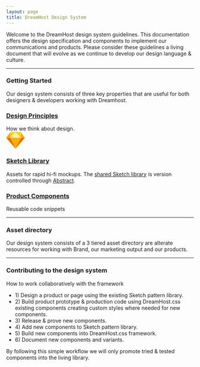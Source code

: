 ```yaml
---
layout: page
title: DreamHost Design System
---
```


<p class="t-4">Welcome to the DreamHost design system guidelines. This documentation offers the design specification and components to implement our communications and products. Please consider these guidelines a living document that will evolve as we continue to develop our design language &amp; culture.</p>

<hr />

<h3>Getting Started</h3>

<p>Our design system consists of three key properties that are useful for both designers &amp; developers working with Dreamhost.</p>

<div class="u-clearfix">
	<div class="g-1_3 bg-c-g100 p-4">
		<h3 class="m-bottom-2"><a href="{{site.baseurl}}/principles">Design Principles</a></h3>
		How we think about design.
	</div>
	<div class="g-1_3 bg-c-g100 p-4">
		<a href="{{site.baseurl}}/sketch"><svg class="t-center m-bottom-4" width="50px" xmlns="http://www.w3.org/2000/svg" viewBox="0 0 231 209"><style>.st0{fill:#ffae00}</style><path class="st0" d="M115.5 209L0 74.8 50 7l65.5-7L181 7l50 67.8L115.5 209z"/><path d="M115.5 209L0 74.8h231L115.5 209z" fill="#ec6c00"/><path class="st0" d="M115.5 209L46.8 74.8h137.5L115.5 209z"/><path d="M115.5 0L46.8 74.8h137.5L115.5 0z" fill="#ffefb4"/><path class="st0" d="M50 7L24.3 41.1 0 74.8h47.2L50 7zm131 0l25.7 34.1L231 74.8h-47.2L1817z"/><path d="M50 7l-3.3 67.8L115.5 0 50 7zm131 0l3.3 67.8L115.5 0 181 7z" fill="#fed305"/></svg></a>
		<h3 class="m-bottom-2"><a href="{{site.baseurl}}/sketch">Sketch Library</a></h3>
		Assets for rapid hi-fi mockups. The <a href="https://blog.goabstract.com/sketch-libraries-abstract-linked-libraries-4c73c10750d0" target="_blank">shared Sketch library</a> is version controlled through <a href="https://www.goabstract.com/" target="_blank">Abstract</a>.
	</div>
	<div class="g-1_3 bg-c-g100 p-4 m-bottom-2">
		<h3 class="m-bottom-2"><a href="{{site.baseurl}}/product">Product Components</a></h3>
		Reusable code snippets
	</div>
</div>

<hr />

<h3>Asset directory</h3>

<p>Our design system consists of a 3 tiered asset directory are alterate resources for working with Brand, our marketing output and our products.</p>

<hr />

<h3>Contributing to the design system</h3>

<p>How to work collaboratively with the framework</p>

<ul class="m-bottom-3">
	<li>1) Design a product or page using the existing Sketch pattern library.</li>
	<li>2) Build product prototype &amp; production code using DreamHost.css existing components creating custom styles where needed for new components.</li>
	<li>3) Release &amp; prove new components.</li>
	<li>4) Add new components to Sketch pattern library.</li>
	<li>5) Build new components into DreamHost.css framework.</li>
	<li>6) Document new components and variants.</li>
</ul>

<p>By following this simple workflow we will only promote tried &amp; tested components into the living library.</p>